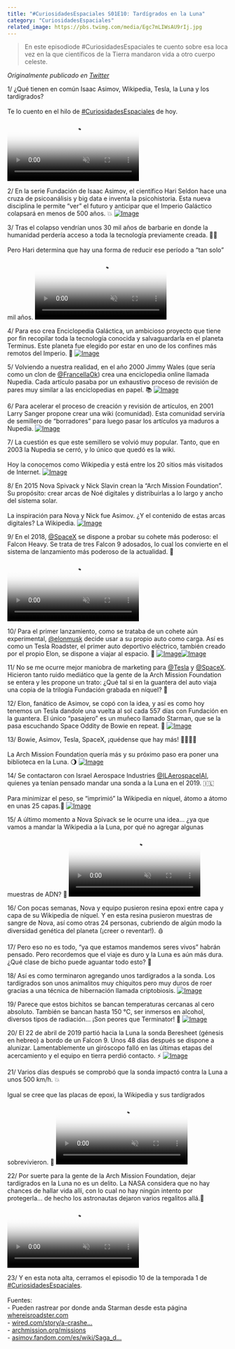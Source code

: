 ```yaml
---
title: "#CuriosidadesEspaciales S01E10: Tardígrados en la Luna"
category: "CuriosidadesEspaciales"
related_image: https://pbs.twimg.com/media/Egc7mLIWsAU9rIj.jpg
---
```

> En este episodiode #CuriosidadesEspaciales te cuento sobre esa loca vez en la que científicos de la Tierra mandaron vida a otro cuerpo celeste.

*Originalmente publicado en [Twitter](https://twitter.com/guidodecaso/status/1299316340394729475)*

<div class="card-tweets" dir="auto">
    <p><span class="nop nop-start">1/ </span> ¿Qué tienen en común Isaac Asimov, Wikipedia, Tesla, la Luna y los tardígrados? <br />
<br />
Te lo cuento en el hilo de <a class="entity-hashtag" href="/hashtag/CuriosidadesEspaciales">#CuriosidadesEspaciales</a> de hoy. <span class="entity-video-gif"><video autoplay muted loop controls poster="https://pbs.twimg.com/tweet_video_thumb/EggZUYjU8AE63-w.jpg"><source src="https://video.twimg.com/tweet_video/EggZUYjU8AE63-w.mp4" type="video/mp4"><img alt="Water Bear Tiny GIF" src="https://pbs.twimg.com/tweet_video_thumb/EggZUYjU8AE63-w.jpg"></video></span></p>
    <p><span class="nop nop-start">2/ </span> En la serie Fundación de Isaac Asimov, el científico Hari Seldon hace una cruza de psicoanálisis y big data e inventa la psicohistoria. Esta nueva disciplina le permite “ver” el futuro y anticipar que el Imperio Galáctico colapsará en menos de 500 años. 💥 <span class="entity-image"><a href="https://pbs.twimg.com/media/Egc6LV4WAAQQthI.png" target="_blank"><img alt="Image" src="https://pbs.twimg.com/media/Egc6LV4WAAQQthI.png" data-src="https://pbs.twimg.com/media/Egc6LV4WAAQQthI.png"></a></span></p>
    <p><span class="nop nop-start">3/ </span> Tras el colapso vendrían unos 30 mil años de barbarie en donde la humanidad perdería acceso a toda la tecnología previamente creada. 🦴🔥<br />
<br />
Pero Hari determina que hay una forma de reducir ese período a “tan solo” mil años. <span class="entity-video-gif"><video autoplay muted loop controls poster="https://pbs.twimg.com/tweet_video_thumb/EggZVQpU4AE4GgW.jpg"><source src="https://video.twimg.com/tweet_video/EggZVQpU4AE4GgW.mp4" type="video/mp4"><img alt="Caveman Spongebob Spongegar..." src="https://pbs.twimg.com/tweet_video_thumb/EggZVQpU4AE4GgW.jpg"></video></span></p>
    <p><span class="nop nop-start">4/ </span> Para eso crea Enciclopedia Galáctica, un ambicioso proyecto que tiene por fin recopilar toda la tecnología conocida y salvaguardarla en el planeta Terminus. Este planeta fue elegido por estar en uno de los confines más remotos del Imperio. 🌌 <span class="entity-image"><a href="https://pbs.twimg.com/media/Egc6R74WoAIeCDi.png" target="_blank"><img alt="Image" src="https://pbs.twimg.com/media/Egc6R74WoAIeCDi.png" data-src="https://pbs.twimg.com/media/Egc6R74WoAIeCDi.png"></a></span></p>
    <p><span class="nop nop-start">5/ </span> Volviendo a nuestra realidad, en el año 2000 Jimmy Wales (que sería como un clon de <a class="entity-mention" href="https://twitter.com/FrancellaOk">@FrancellaOk</a>) crea una enciclopedia online llamada Nupedia. Cada artículo pasaba por un exhaustivo proceso de revisión de pares muy similar a las enciclopedias en papel. 📚 <span class="entity-image"><a href="https://pbs.twimg.com/media/Egc6nwCWkAE1bBj.jpg" target="_blank"><img alt="Image" src="https://pbs.twimg.com/media/Egc6nwCWkAE1bBj.jpg" data-src="https://pbs.twimg.com/media/Egc6nwCWkAE1bBj.jpg"></a></span></p>
    <p><span class="nop nop-start">6/ </span> Para acelerar el proceso de creación y revisión de artículos, en 2001 Larry Sanger propone crear una wiki (comunidad). Esta comunidad serviría de semillero de “borradores” para luego pasar los artículos ya maduros a Nupedia. <span class="entity-image"><a href="https://pbs.twimg.com/media/Egc6rOxWsAIOf8v.png" target="_blank"><img alt="Image" src="https://pbs.twimg.com/media/Egc6rOxWsAIOf8v.png" data-src="https://pbs.twimg.com/media/Egc6rOxWsAIOf8v.png"></a></span></p>
    <p><span class="nop nop-start">7/ </span> La cuestión es que este semillero se volvió muy popular. Tanto, que en 2003 la Nupedia se cerró, y lo único que quedó es la wiki. <br />
<br />
Hoy la conocemos como Wikipedia y está entre los 20 sitios más visitados de Internet. <span class="entity-image"><a href="https://pbs.twimg.com/media/Egc6uwzXYAQgjCf.png" target="_blank"><img alt="Image" src="https://pbs.twimg.com/media/Egc6uwzXYAQgjCf.png" data-src="https://pbs.twimg.com/media/Egc6uwzXYAQgjCf.png"></a></span></p>
    <p><span class="nop nop-start">8/ </span> En 2015 Nova Spivack y Nick Slavin crean la “Arch Mission Foundation”. Su propósito: crear arcas de Noé digitales y distribuirlas a lo largo y ancho del sistema solar.<br />
<br />
La inspiración para Nova y Nick fue Asimov. ¿Y el contenido de estas arcas digitales? La Wikipedia. <span class="entity-image"><a href="https://pbs.twimg.com/media/Egc6y63XsAMAmAX.jpg" target="_blank"><img alt="Image" src="https://pbs.twimg.com/media/Egc6y63XsAMAmAX.jpg" data-src="https://pbs.twimg.com/media/Egc6y63XsAMAmAX.jpg"></a></span></p>
    <p><span class="nop nop-start">9/ </span> En el 2018, <a class="entity-mention" href="https://twitter.com/SpaceX">@SpaceX</a> se dispone a probar su cohete más poderoso: el Falcon Heavy. Se trata de tres Falcon 9 adosados, lo cual los convierte en el sistema de lanzamiento más poderoso de la actualidad. 💪 <span class="entity-video-gif"><video autoplay muted loop controls poster="https://pbs.twimg.com/tweet_video_thumb/EggZWqZUMAAWKVI.jpg"><source src="https://video.twimg.com/tweet_video/EggZWqZUMAAWKVI.mp4" type="video/mp4"><img alt="falcon heavy rocket GIF" src="https://pbs.twimg.com/tweet_video_thumb/EggZWqZUMAAWKVI.jpg"></video></span></p>
    <p><span class="nop nop-start">10/ </span> Para el primer lanzamiento, como se trataba de un cohete aún experimental, <a class="entity-mention" href="https://twitter.com/elonmusk">@elonmusk</a> decide usar a su propio auto como carga. Así es como un Tesla Roadster, el primer auto deportivo eléctrico, también creado por el propio Elon, se dispone a viajar al espacio. 🚗 <span class="row justify-content-center entity-multiple-2"><span class="col-md-6"><span class="entity-image"><a href="https://pbs.twimg.com/media/Egc6-tiWsAIGN-S.png" target="_blank"><img alt="Image" src="https://pbs.twimg.com/media/Egc6-tiWsAIGN-S.png" data-src="https://pbs.twimg.com/media/Egc6-tiWsAIGN-S.png"></a></span></span><span class="col-md-6"><span class="entity-image"><a href="https://pbs.twimg.com/media/Egc6_xEXYAMTJkp.jpg" target="_blank"><img alt="Image" src="https://pbs.twimg.com/media/Egc6_xEXYAMTJkp.jpg" data-src="https://pbs.twimg.com/media/Egc6_xEXYAMTJkp.jpg"></a></span></span></span></p>
    <p><span class="nop nop-start">11/ </span> No se me ocurre mejor maniobra de marketing para <a class="entity-mention" href="https://twitter.com/Tesla">@Tesla</a> y <a class="entity-mention" href="https://twitter.com/SpaceX">@SpaceX</a>. Hicieron tanto ruido mediático que la gente de la Arch Mission Foundation se entera y les propone un trato: ¿Qué tal si en la guantera del auto viaja una copia de la trilogía Fundación grabada en níquel? 📗</p>
    <p><span class="nop nop-start">12/ </span> Elon, fanático de Asimov, se copó con la idea, y así es como hoy tenemos un Tesla dandole una vuelta al sol cada 557 días con Fundación en la guantera. El único “pasajero” es un muñeco llamado Starman, que se la pasa escuchando Space Oddity de Bowie en repeat. 🎸 <span class="entity-image"><a href="https://pbs.twimg.com/media/Egc7gFvX0AE0yo6.jpg" target="_blank"><img alt="Image" src="https://pbs.twimg.com/media/Egc7gFvX0AE0yo6.jpg" data-src="https://pbs.twimg.com/media/Egc7gFvX0AE0yo6.jpg"></a></span></p>
    <p><span class="nop nop-start">13/ </span> Bowie, Asimov, Tesla, SpaceX, ¡quédense que hay más! 🎸🌌🚗🚀<br />
<br />
La Arch Mission Foundation quería más y su próximo paso era poner una biblioteca en la Luna. 🌖 <span class="entity-image"><a href="https://pbs.twimg.com/media/Egc7mLIWsAU9rIj.jpg" target="_blank"><img alt="Image" src="https://pbs.twimg.com/media/Egc7mLIWsAU9rIj.jpg" data-src="https://pbs.twimg.com/media/Egc7mLIWsAU9rIj.jpg"></a></span></p>
    <p><span class="nop nop-start">14/ </span> Se contactaron con Israel Aerospace Industries <a class="entity-mention" href="https://twitter.com/ILAerospaceIAI">@ILAerospaceIAI</a>, quienes ya tenían pensado mandar una sonda a la Luna en el 2019. 🇮🇱<br />
<br />
Para minimizar el peso, se “imprimió” la Wikipedia en níquel, átomo a átomo en unas 25 capas.🔬 <span class="entity-image"><a href="https://pbs.twimg.com/media/Egc7ptzXYAAA-bK.jpg" target="_blank"><img alt="Image" src="https://pbs.twimg.com/media/Egc7ptzXYAAA-bK.jpg" data-src="https://pbs.twimg.com/media/Egc7ptzXYAAA-bK.jpg"></a></span></p>
    <p><span class="nop nop-start">15/ </span> A último momento a Nova Spivack se le ocurre una idea… ¿ya que vamos a mandar la Wikipedia a la Luna, por qué no agregar algunas muestras de ADN? 🧬 <span class="entity-video-gif"><video autoplay muted loop controls poster="https://pbs.twimg.com/tweet_video_thumb/EggZYA8VkAA_5MJ.jpg"><source src="https://video.twimg.com/tweet_video/EggZYA8VkAA_5MJ.mp4" type="video/mp4"><img alt="Professor Farnsworth - Evil..." src="https://pbs.twimg.com/tweet_video_thumb/EggZYA8VkAA_5MJ.jpg"></video></span></p>
    <p><span class="nop nop-start">16/ </span> Con pocas semanas, Nova y equipo pusieron resina epoxi entre capa y capa de su Wikipedia de níquel. Y en esta resina pusieron muestras de sangre de Nova, así como otras 24 personas, cubriendo de algún modo la diversidad genética del planeta (¡creer o reventar!). 🩸</p>
    <p><span class="nop nop-start">17/ </span> Pero eso no es todo, “ya que estamos mandemos seres vivos” habrán pensado. Pero recordemos que el viaje es duro y la Luna es aún más dura. ¿Qué clase de bicho puede aguantar todo esto? 🤔</p>
    <p><span class="nop nop-start">18/ </span> Así es como terminaron agregando unos tardígrados a la sonda. Los tardígrados son unos animalitos muy chiquitos pero muy duros de roer gracias a una técnica de hibernación llamada criptobiosis. <span class="entity-image"><a href="https://pbs.twimg.com/media/Egc70RJXsAMjRkO.png" target="_blank"><img alt="Image" src="https://pbs.twimg.com/media/Egc70RJXsAMjRkO.png" data-src="https://pbs.twimg.com/media/Egc70RJXsAMjRkO.png"></a></span></p>
    <p><span class="nop nop-start">19/ </span> Parece que estos bichitos se bancan temperaturas cercanas al cero absoluto. También se bancan hasta 150 °C, ser inmersos en alcohol, diversos tipos de radiación… ¡Son peores que Terminator! 🦾 <span class="entity-image"><a href="https://pbs.twimg.com/media/Egc72-8XYAA7yP3.png" target="_blank"><img alt="Image" src="https://pbs.twimg.com/media/Egc72-8XYAA7yP3.png" data-src="https://pbs.twimg.com/media/Egc72-8XYAA7yP3.png"></a></span></p>
    <p><span class="nop nop-start">20/ </span> El 22 de abril de 2019 partió hacia la Luna la sonda Beresheet (génesis en hebreo) a bordo de un Falcon 9. Unos 48 días después se dispone a alunizar. Lamentablemente un giróscopo falló en las últimas etapas del acercamiento y el equipo en tierra perdió contacto. ⚡️ <span class="entity-image"><a href="https://pbs.twimg.com/media/Egc75SLWsAY8SFW.jpg" target="_blank"><img alt="Image" src="https://pbs.twimg.com/media/Egc75SLWsAY8SFW.jpg" data-src="https://pbs.twimg.com/media/Egc75SLWsAY8SFW.jpg"></a></span></p>
    <p><span class="nop nop-start">21/ </span> Varios días después se comprobó que la sonda impactó contra la Luna a unos 500 km/h. 💥<br />
<br />
Igual se cree que las placas de epoxi, la Wikipedia y sus tardígrados sobrevivieron. 🙌 <span class="entity-video-gif"><video autoplay muted loop controls poster="https://pbs.twimg.com/tweet_video_thumb/Egc8ArwWsAcXem2.jpg"><source src="https://video.twimg.com/tweet_video/Egc8ArwWsAcXem2.mp4" type="video/mp4"><img alt="Video Poster" src="https://pbs.twimg.com/tweet_video_thumb/Egc8ArwWsAcXem2.jpg"></video></span></p>
    <p><span class="nop nop-start">22/ </span> Por suerte para la gente de la Arch Mission Foundation, dejar tardígrados en la Luna no es un delito. La NASA considera que no hay chances de hallar vida allí, con lo cual no hay ningún intento por protegerla… de hecho los astronautas dejaron varios regalitos allá.💩 <span class="entity-video-gif"><video autoplay muted loop controls poster="https://pbs.twimg.com/tweet_video_thumb/EggZZgOUcAEkLV1.jpg"><source src="https://video.twimg.com/tweet_video/EggZZgOUcAEkLV1.mp4" type="video/mp4"><img alt="Poop After Poop GIF" src="https://pbs.twimg.com/tweet_video_thumb/EggZZgOUcAEkLV1.jpg"></video></span></p>
    <p><span class="nop nop-start">23/ </span> Y en esta nota alta, cerramos el episodio 10 de la temporada 1 de <a class="entity-hashtag" href="/hashtag/CuriosidadesEspaciales">#CuriosidadesEspaciales</a>.<br />
<br />
Fuentes:<br />
- Pueden rastrear por donde anda Starman desde esta página<br />
<a class="entity-url" data-preview="true" href="https://www.whereisroadster.com/">whereisroadster.com</a><br />
- <a class="entity-url" data-preview="true" href="https://www.wired.com/story/a-crashed-israeli-lunar-lander-spilled-tardigrades-on-the-moon/">wired.com/story/a-crashe…</a><br />
- <a class="entity-url" data-preview="true" href="https://www.archmission.org/missions">archmission.org/missions</a><br />
- <a class="entity-url" data-preview="true" href="https://asimov.fandom.com/es/wiki/Saga_de_la_Fundaci%C3%B3n">asimov.fandom.com/es/wiki/Saga_d…</a></p>
</div>

